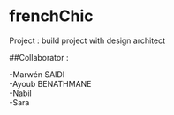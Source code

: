 # frenchChic
Project : build project with design architect

##Collaborator :
 
  -Marwén SAIDI <br>
  -Ayoub BENATHMANE <br>
  -Nabil <br>
  -Sara
